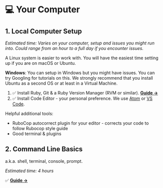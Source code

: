 # 💻 Your Computer

## 1. Local Computer Setup
*Estimated time: Varies on your computer, setup and issues you might run into. Could range from an hour to a full day if you encounter issues.*

A Linux system is easier to work with. You will have the easiest time setting up if you are on macOS or Ubuntu.

**Windows**: You can setup in Windows but you might have issues. You can try Googling for tutorials on this. We strongly recommend that you install Ubuntu as a second OS or at least in a Virtual Machine.

1. ✅ Install Ruby, Git & a Ruby Version Manager (RVM or similar). **[Guide →](http://www.installrails.com)**
2. ✅ Install Code Editor - your personal preference. We use [Atom](https://atom.io) or [VS Code](https://code.visualstudio.com).

Helpful additional tools:
* RuboCop autocorrect plugin for your editor - corrects your code to follow Rubocop style guide
* Good terminal & plugins

## 2. Command Line Basics
a.k.a. shell, terminal, console, prompt.

*Estimated time: 4 hours*

✅ **[Guide →](https://ubuntu.com/tutorials/command-line-for-beginners)**
